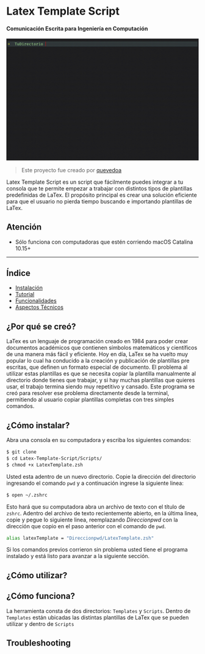 # Latex Template Script 
#### Comunicación Escrita para Ingeniería en Computación
![alt text](https://github.com/quevedoa/Latex-Template-Script/blob/main/Misc/GIF1.gif)

> Este proyecto fue creado por [quevedoa](https://github.com/quevedoa)

Latex Template Script es un script que fácilmente puedes integrar a tu consola que te permite empezar a trabajar con distintos tipos de plantillas predefinidas de LaTex. El propósito principal es crear una solución eficiente para que el usuario no pierda tiempo buscando e importando plantillas de LaTex.

## Atención 
- Sólo funciona con computadoras que estén corriendo macOS Catalina 10.15+

---

## Índice
- [Instalación](#instalación)
- [Tutorial](#tutorial)
- [Funcionalidades](#funcionalidades)
- [Aspectos Técnicos](#aspectos-técnicos)

## ¿Por qué se creó?
LaTex es un lenguaje de programación creado en 1984 para poder crear documentos académicos que contienen símbolos matemáticos y científicos de una manera más fácil y eficiente. Hoy en día, LaTex se ha vuelto muy popular lo cual ha conducido a la creación y publicación de plantillas pre escritas, que definen un formato especial de documento. El problema al utilizar estas plantillas es que se necesita copiar la plantilla manualmente al directorio donde tienes que trabajar, y si hay muchas plantillas que quieres usar, el trabajo termina siendo muy repetitivo y cansado. Este programa se creó para resolver ese problema directamente desde la terminal, permitiendo al usuario copiar plantillas completas con tres simples comandos. 

## ¿Cómo instalar? 
Abra una consola en su computadora y escriba los siguientes comandos:
```bash
$ git clone 
$ cd Latex-Template-Script/Scripts/
$ chmod +x LatexTemplate.zsh
```
Usted esta adentro de un nuevo directorio. Copie la dirección del directorio ingresando el comando `pwd` y a continuación ingrese la siguiente linea:
```bash
$ open ~/.zshrc
```
Esto hará que su computadora abra un archivo de texto con el título de `zshrc`. Adentro del archivo de texto recientemente abierto, en la última linea, copie y pegue lo siguiente linea, reemplazando *Direccionpwd* con la dirección que copio en el paso anterior con el comando de `pwd`.
```bash
alias latexTemplate = "Direccionpwd/LatexTemplate.zsh"
```
Si los comandos previos corrieron sin problema usted tiene el programa instalado y está listo para avanzar a la siguiente sección.

## ¿Cómo utilizar? 

## ¿Cómo funciona? 
La herramienta consta de dos directorios: `Templates` y `Scripts`. Dentro de `Templates` están ubicadas las distintas plantillas de LaTex que se pueden utilizar y dentro de `Scripts` 


## Troubleshooting

